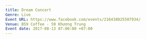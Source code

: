 ```yaml
---
title: Dream Concert
Genre: Live
Event URL: https://www.facebook.com/events/216438025507934/
Venue: B59 Coffee - 59 Khương Trung
Event date: 2017-08-13 07:00:00 +07:00
---
```


